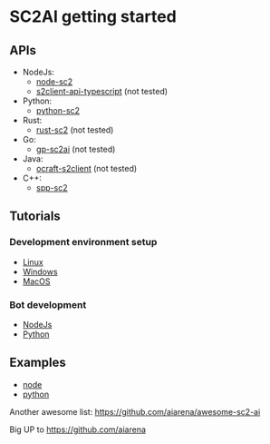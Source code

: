 # SC2AI getting started

## APIs
- NodeJs:
    - [node-sc2](https://github.com/node-sc2/core/tree/wip_0.1.0)
    - [s2client-api-typescript](https://github.com/Zamiell/s2client-api-typescript) (not tested)
- Python:
    - [python-sc2](https://github.com/BurnySc2/python-sc2)
- Rust:
    - [rust-sc2](https://github.com/UltraMachine/rust-sc2) (not tested)
- Go:
    - [gp-sc2ai](https://github.com/chippydip/go-sc2ai) (not tested)
- Java:
    - [ocraft-s2client](https://github.com/ocraft/ocraft-s2client) (not tested)
- C++:
    - [spp-sc2](https://github.com/cpp-sc2/cpp-sc2)

## Tutorials
### Development environment setup
- [Linux](./tutorials/setup-linux/)
- [Windows](./tutorials/setup-windows/)
- [MacOS](./tutorials/setup-macos/)

### Bot development
- [NodeJs](./tutorials/bot-node/)
- [Python](./tutorials/bot-python/)

## Examples
- [node](/examples/node/)
- [python](/examples/python/)

Another awesome list: https://github.com/aiarena/awesome-sc2-ai

Big UP to https://github.com/aiarena